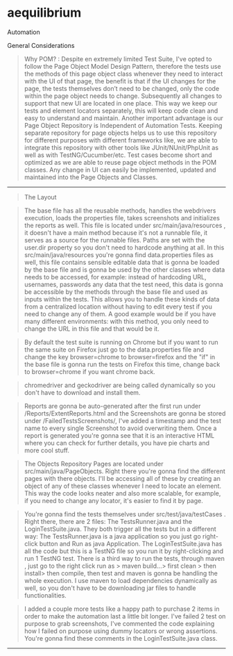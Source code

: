 # aequilibrium
Automation

General Considerations

>Why POM? : Despite en extremely limited Test Suite, I've opted to follow the Page Object Model Design Pattern, therefore the tests use the methods of this page object class whenever they need to interact with the UI of that page, the benefit is that if the UI changes for the page, the tests themselves don’t need to be changed, only the code within the page object needs to change. Subsequently all changes to support that new UI are located in one place. This way we keep our tests and element locators separately, this will keep code clean and easy to understand and maintain. Another important advantage is our Page Object Repository is Independent of Automation Tests. Keeping separate repository for page objects helps us to use this repository for different purposes with different frameworks like, we are able to integrate this repository with other tools like JUnit/NUnit/PhpUnit as well as with TestNG/Cucumber/etc. Test cases become short and optimized as we are able to reuse page object methods in the POM classes. Any change in UI can easily be implemented, updated and maintained into the Page Objects and Classes.
------------------------------------------------------------------------------------------------------------------------------
>The Layout

>The base file has all the reusable methods, handles the webdrivers execution, loads the properties file, takes screenshots and initializes the reports as well. This file is located under src/main/java/resources , it doesn't have a main method because it's not a runnable file, it serves as a source for the runnable files. Paths are set with the user.dir property so you don't need to hardcode anything at all. 
In this src/main/java/resources you're gonna find data.properties files as well, this file contains sensible editable data that is gonna be loaded by the base file and is gonna be used by the other classes where data needs to be accessed, for example: instead of hardcoding URL, usernames, passwords any data that the test need, this data is gonna be accessible by the methods through the base file and used as inputs within the tests. This allows you to handle these kinds of data from a centralized location without having to edit every test if you need to change any of them. A good example would be if you have many different environments: with this method, you only need to change the URL in this file and that would be it.

> By default the test suite is running on Chrome but if you want to run the same suite on Firefox just go to the data.properties file and change the key browser=chrome to browser=firefox and the "if" in the base file is gonna run the tests on Firefox this time, change back to browser=chrome if you want chrome back.

> chromedriver and geckodriver are being called dynamically so you don't have to download and install them.

> Reports are gonna be auto-generated after the first run under /Reports/ExtentReports.html and the Screenshots are gonna be stored under /FailedTestsScreenshots/, I've added a timestamp and the test name to every single Screenshot to avoid overwriting them. Once a report is generated you're gonna see that it is an interactive HTML where you can check for further details, you have pie charts and more cool stuff.

>The Objects Repository Pages are located under src/main/java/PageObjects. Right there you're gonna find the different pages with there objects. I'll be accessing all of these by creating an object of any of these classes whenever I need to locate an element. This way the code looks neater and also more scalable, for example, if you need to change any locator, it's easier to find it by page.

> You're gonna find the tests themselves under src/test/java/testCases . Right there, there are 2 files: The TestsRunner.java and the LoginTestSuite.java. They both trigger all the tests but in a different way: The TestsRunner.java is a java application so you just go  right-click button and Run as java Application.
The LoginTestSuite.java has all the code but this is a TestNG file so you run it by right-clicking and run 1 TestNG test.
There is a third way to run the tests, through maven , just go to the right click run as > maven build...> first clean > then install> then compile, then test and maven is gonna be handling the whole execution. I use maven to load dependencies dynamically as well, so you don't have to be downloading jar files to handle functionalities.

> I added a couple more tests like a happy path to purchase 2 items in order to make the automation last a little bit longer. I've failed 2 test on purpose to grab screenshots, I've commented the code explaining how I failed on purpose using dummy locators or wrong assertions. You're gonna find these comments in the LoginTestSuite.java class.
------------------------------------------------------------------------------------------------------------------------------
